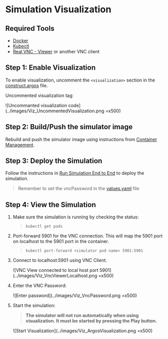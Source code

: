 # Simulation Visualization

## Required Tools

- [Docker](https://www.docker.com/)
- [Kubectl](https://kubernetes.io/docs/tasks/tools/install-kubectl/)
- [Real VNC - Viewer](https://www.realvnc.com/en/connect/download/viewer/) or another VNC client

## Step 1: Enable Visualization

To enable visualization, uncomment the `<visualization>` section in the [construct.argos](../src/argos_bridge/argos_worlds/construct.argos) file.

Uncommented visualization tag:

![Uncommanted visualization code](../images/Viz_UncommentedVisualization.png =x500)

## Step 2: Build/Push the simulator image

Rebuild and push the simulator image using instructions from [Container Management](./ContainerManagement.md).

## Step 3: Deploy the Simulation

Follow the instructions in [Run Simulation End to End](./RunSimulationEndToEnd.md) to deploy the simulation.

> Remember to set the vncPassword in the [values.yaml](../helm/ros-simulation/values.yaml) file

## Step 4: View the Simulation

1. Make sure the simulation is running by checking the status:

    > `kubectl get pods`

1. Port-forward 5901 for the VNC connection. This will map the 5901 port on localhost to the 5901 port in the container.

    > `kubectl port-forward <simulator pod name> 5901:5901`

1. Connect to localhost:5901 using VNC Client.

    ![VNC View connected to local host port 5901](../images/Viz_VncViewerLocalhost.png =x500)

1. Enter the VNC Password:

    ![Enter password](../images/Viz_VncPassword.png =x500)

1. Start the simulation:

    >**The simulator will not run automatically when using visualization. It must be started by pressing the Play button.**

    ![Start Visualization](../images/Viz_ArgosVisualization.png =x500)